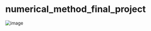 # numerical_method_final_project
![image](https://github.com/user-attachments/assets/79f9f8b5-17cd-4fb5-926e-4b63351c934f)
